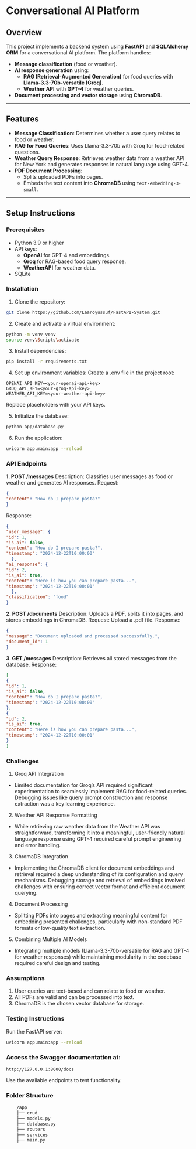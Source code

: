 # **Conversational AI Platform**

## **Overview**
This project implements a backend system using **FastAPI** and **SQLAlchemy ORM** for a conversational AI platform. The platform handles:
- **Message classification** (food or weather).
- **AI response generation** using:
  - **RAG (Retrieval-Augmented Generation)** for food queries with **Llama-3.3-70b-versatile (Groq)**.
  - **Weather API** with **GPT-4** for weather queries.
- **Document processing and vector storage** using **ChromaDB**.

---

## **Features**
- **Message Classification**: Determines whether a user query relates to food or weather.
- **RAG for Food Queries**: Uses Llama-3.3-70b with Groq for food-related questions.
- **Weather Query Response**: Retrieves weather data from a weather API for New York and generates responses in natural language using GPT-4.
- **PDF Document Processing**:
  - Splits uploaded PDFs into pages.
  - Embeds the text content into **ChromaDB** using `text-embedding-3-small`.

---

## **Setup Instructions**
### **Prerequisites**
- Python 3.9 or higher
- API keys:
  - **OpenAI** for GPT-4 and embeddings.
  - **Groq** for RAG-based food query response.
  - **WeatherAPI** for weather data.
- SQLite

### **Installation**
1. Clone the repository:
```bash
git clone https://github.com/Laaroyussuf/FastAPI-System.git
```

2. Create and activate a virtual environment:
```bash
python -m venv venv
source venv\Scripts\activate
```

3. Install dependencies:
```bash
pip install -r requirements.txt
```

4. Set up environment variables:
Create a .env file in the project root:
```env
OPENAI_API_KEY=<your-openai-api-key>
GROQ_API_KEY=<your-groq-api-key>
WEATHER_API_KEY=<your-weather-api-key>
```
Replace placeholders with your API keys.

5. Initialize the database:
```bash
python app/database.py
```

6. Run the application:
```bash
uvicorn app.main:app --reload
```

### **API Endpoints**
**1. POST /messages**
Description: Classifies user messages as food or weather and generates AI responses.
Request:
```json
{
"content": "How do I prepare pasta?"
}
```
Response:
```json
{
"user_message": {
"id": 1,
"is_ai": false,
"content": "How do I prepare pasta?",
"timestamp": "2024-12-22T10:00:00"
  },
"ai_response": {
"id": 2,
"is_ai": true,
"content": "Here is how you can prepare pasta...",
"timestamp": "2024-12-22T10:00:01"
  },
"classification": "food"
}
```

**2. POST /documents**
Description: Uploads a PDF, splits it into pages, and stores embeddings in ChromaDB.
Request: Upload a .pdf file.
Response:
```json
{
"message": "Document uploaded and processed successfully.",
"document_id": 1
}
```

**3. GET /messages**
Description: Retrieves all stored messages from the database.
Response:
```json
[
{
"id": 1,
"is_ai": false,
"content": "How do I prepare pasta?",
"timestamp": "2024-12-22T10:00:00"
},
{
"id": 2,
"is_ai": true,
"content": "Here is how you can prepare pasta...",
"timestamp": "2024-12-22T10:00:01"
}
]
```

### **Challenges**
1. Groq API Integration
  - Limited documentation for Groq’s API required significant experimentation to seamlessly implement RAG for food-related queries. Debugging issues like query prompt construction and response extraction was a key learning experience.

2. Weather API Response Formatting
  - While retrieving raw weather data from the Weather API was straightforward, transforming it into a meaningful, user-friendly natural language response using GPT-4 required careful prompt engineering and error handling.

3. ChromaDB Integration
  - Implementing the ChromaDB client for document embeddings and retrieval required a deep understanding of its configuration and query mechanisms. Debugging storage and retrieval of embeddings involved challenges with ensuring correct vector format and efficient document querying.

4. Document Processing
  - Splitting PDFs into pages and extracting meaningful content for embedding presented challenges, particularly with non-standard PDF formats or low-quality text extraction.

5. Combining Multiple AI Models
  - Integrating multiple models (Llama-3.3-70b-versatile for RAG and GPT-4 for weather responses) while maintaining modularity in the codebase required careful design and testing.

### **Assumptions**
1. User queries are text-based and can relate to food or weather.
2. All PDFs are valid and can be processed into text.
3. ChromaDB is the chosen vector database for storage.

### **Testing Instructions**
Run the FastAPI server:
```bash
uvicorn app.main:app --reload
```

### **Access the Swagger documentation at:**
```arduino
http://127.0.0.1:8000/docs
```
Use the available endpoints to test functionality.

### **Folder Structure**
```bash
    /app
    ├── crud
    ├── models.py
    ├── database.py
    ├── routers
    ├── services
    ├── main.py
